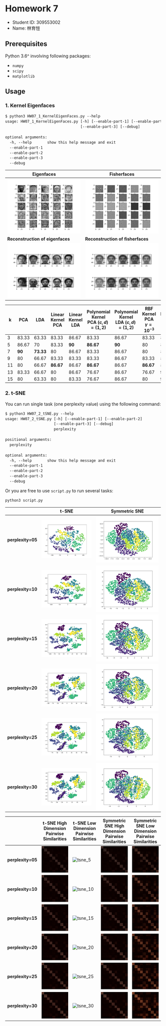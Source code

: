 # Homework 7

- Student ID: 309553002
- Name: 林育愷

## Prerequisites

Python 3.6^ involving following packages:

- `numpy`
- `scipy`
- `matplotlib`

## Usage

### 1. Kernel Eigenfaces

```txt
$ python3 HW07_1_KernelEigenFaces.py --help
usage: HW07_1_KernelEigenFaces.py [-h] [--enable-part-1] [--enable-part-2]
                                  [--enable-part-3] [--debug]

optional arguments:
  -h, --help       show this help message and exit
  --enable-part-1
  --enable-part-2
  --enable-part-3
  --debug
```

| Eigenfaces                                                   | Fisherfaces                                                    |
| ------------------------------------------------------------ | -------------------------------------------------------------- |
| ![eigenfaces](images/eigenfaces.png)                         | ![fisherfaces](images/fisherfaces.png)                         |
| **Reconstruction of eigenfaces**                             | **Reconstruction of fisherfaces**                              |
| ![eigenfaces_reconstruct](images/eigenfaces_reconstruct.png) | ![fisherfaces_reconstruct](images/fisherfaces_reconstruct.png) |

| k   | PCA    | LDA       | Linear Kernel PCA | Linear Kernel LDA | Polynomial Kernel PCA $(c, d) = (1, 2)$ | Polynomial Kernel LDA $(c, d) = (1, 2)$ | RBF Kernel PCA $\gamma=10^{-3}$ | RBF Kernel LDA $\gamma=10^{-3}$ |
| --- | ------ | --------- | ----------------- | ----------------- | --------------------------------------- | --------------------------------------- | ------------------------------- | ------------------------------- |
| 3   | 83.33  | 63.33     | 83.33             | 86.67             | 83.33                                   | 86.67                                   | 83.33                           | 86.67                           |
| 5   | 86.67  | 70        | 83.33             | **90**            | **86.67**                               | **90**                                  | 80                              | 86.67                           |
| 7   | **90** | **73.33** | 80                | 86.67             | 83.33                                   | 86.67                                   | 80                              | 86.67                           |
| 9   | 80     | 66.67     | 83.33             | 83.33             | 83.33                                   | 86.67                                   | 83.33                           | 86.67                           |
| 11  | 80     | 66.67     | **86.67**         | 86.67             | **86.67**                               | 86.67                                   | **86.67**                       | 86.67                           |
| 13  | 83.33  | 66.67     | 80                | 86.67             | 76.67                                   | 86.67                                   | 76.67                           | **90**                          |
| 15  | 80     | 63.33     | 80                | 83.33             | 76.67                                   | 86.67                                   | 80                              | **90**                          |

### 2. t-SNE

You can run single task (one perplexity value) using the following command:

```txt
$ python3 HW07_2_tSNE.py --help
usage: HW07_2_tSNE.py [-h] [--enable-part-1] [--enable-part-2]
                      [--enable-part-3] [--debug]
                      perplexity

positional arguments:
  perplexity

optional arguments:
  -h, --help       show this help message and exit
  --enable-part-1
  --enable-part-2
  --enable-part-3
  --debug
```

Or you are free to use `script.py` to run several tasks:

```txt
python3 script.py
```

|                   | t-SNE                                                | Symmetric SNE                                        |
| ----------------- | ---------------------------------------------------- | ---------------------------------------------------- |
| **perplexity=05** | [![tsne_5](images/tsne_5.png)](images/tsne_5.gif)    | [![ssne_5](images/ssne_5.png)](images/ssne_5.gif)    |
| **perplexity=10** | [![tsne_10](images/tsne_10.png)](images/tsne_10.gif) | [![ssne_10](images/ssne_10.png)](images/ssne_10.gif) |
| **perplexity=15** | [![tsne_15](images/tsne_15.png)](images/tsne_15.gif) | [![ssne_15](images/ssne_15.png)](images/ssne_15.gif) |
| **perplexity=20** | [![tsne_20](images/tsne_20.png)](images/tsne_20.gif) | [![ssne_20](images/ssne_20.png)](images/ssne_20.gif) |
| **perplexity=25** | [![tsne_25](images/tsne_25.png)](images/tsne_25.gif) | [![ssne_25](images/ssne_25.png)](images/ssne_25.gif) |
| **perplexity=30** | [![tsne_30](images/tsne_30.png)](images/tsne_30.gif) | [![ssne_30](images/ssne_30.png)](images/ssne_30.gif) |

|                   | t-SNE High Dimension Pairwise Similarities | t-SNE Low Dimension Pairwise Similarities | Symmetric SNE High Dimension Pairwise Similarities | Symmetric SNE Low Dimension Pairwise Similarities |
| ----------------- | ------------------------------------------ | ----------------------------------------- | -------------------------------------------------- | ------------------------------------------------- |
| **perplexity=05** | ![tsne_5](images/tsne_5_hd.png)            | ![tsne_5](images/tsne_5_ld.png)           | ![ssne_5](images/ssne_5_hd.png)                    | ![ssne_5](images/ssne_5_ld.png)                   |
| **perplexity=10** | ![tsne_10](images/tsne_10_hd.png)          | ![tsne_10](images/tsne_10_ld.png)         | ![ssne_10](images/ssne_10_hd.png)                  | ![ssne_10](images/ssne_10_ld.png)                 |
| **perplexity=15** | ![tsne_15](images/tsne_15_hd.png)          | ![tsne_15](images/tsne_15_ld.png)         | ![ssne_15](images/ssne_15_hd.png)                  | ![ssne_15](images/ssne_15_ld.png)                 |
| **perplexity=20** | ![tsne_20](images/tsne_20_hd.png)          | ![tsne_20](images/tsne_20_ld.png)         | ![ssne_20](images/ssne_20_hd.png)                  | ![ssne_20](images/ssne_20_ld.png)                 |
| **perplexity=25** | ![tsne_25](images/tsne_25_hd.png)          | ![tsne_25](images/tsne_25_ld.png)         | ![ssne_25](images/ssne_25_hd.png)                  | ![ssne_25](images/ssne_25_ld.png)                 |
| **perplexity=30** | ![tsne_30](images/tsne_30_hd.png)          | ![tsne_30](images/tsne_30_ld.png)         | ![ssne_30](images/ssne_30_hd.png)                  | ![ssne_30](images/ssne_30_ld.png)                 |
